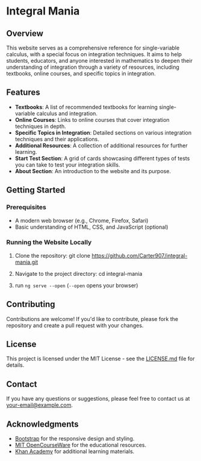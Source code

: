 # Integral Mania

## Overview

This website serves as a comprehensive reference for single-variable calculus, with a special focus on integration techniques. It aims to help students, educators, and anyone interested in mathematics to deepen their understanding of integration through a variety of resources, including textbooks, online courses, and specific topics in integration.

## Features

- **Textbooks**: A list of recommended textbooks for learning single-variable calculus and integration.
- **Online Courses**: Links to online courses that cover integration techniques in depth.
- **Specific Topics in Integration**: Detailed sections on various integration techniques and their applications.
- **Additional Resources**: A collection of additional resources for further learning.
- **Start Test Section**: A grid of cards showcasing different types of tests you can take to test your integration skills.
- **About Section**: An introduction to the website and its purpose.

## Getting Started

### Prerequisites

- A modern web browser (e.g., Chrome, Firefox, Safari)
- Basic understanding of HTML, CSS, and JavaScript (optional)
  
### Running the Website Locally

1. Clone the repository:
git clone https://github.com/Carter907/integral-mania.git

2. Navigate to the project directory:
cd integral-mania

3. run `ng serve --open` (`--open` opens your browser)

## Contributing

Contributions are welcome! If you'd like to contribute, please fork the repository and create a pull request with your changes.

## License

This project is licensed under the MIT License - see the [LICENSE.md](LICENSE.md) file for details.

## Contact

If you have any questions or suggestions, please feel free to contact us at [your-email@example.com](mailto:your-email@example.com).

## Acknowledgments

- [Bootstrap](https://getbootstrap.com/) for the responsive design and styling.
- [MIT OpenCourseWare](https://ocw.mit.edu/courses/mathematics/) for the educational resources.
- [Khan Academy](https://www.khanacademy.org/) for additional learning materials.
